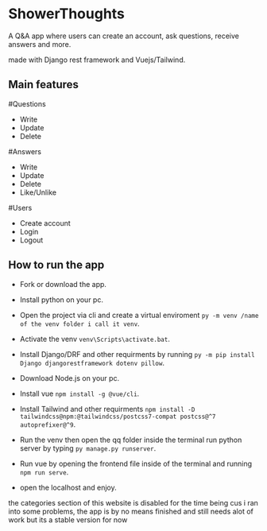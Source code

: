 # ShowerThoughts
A Q&amp;A app where users can create an account, ask questions, receive answers and more.

made with Django rest framework and Vuejs/Tailwind.

## Main features

#Questions 
- Write
- Update
- Delete 

#Answers 
- Write
- Update
- Delete
- Like/Unlike

#Users
- Create account
- Login
- Logout


## How to run the app
- Fork or download the app.

- Install python on your pc.

- Open the project via cli and create a virtual enviroment `py -m venv /name of the venv folder i call it venv`.

- Activate the venv `venv\Scripts\activate.bat`.

- Install Django/DRF and other requirments by running `py -m pip install Django djangorestframework dotenv pillow`.

- Download Node.js on your pc.

- Install vue `npm install -g @vue/cli`.

- Install Tailwind and other requirments `npm install -D tailwindcss@npm:@tailwindcss/postcss7-compat postcss@^7 autoprefixer@^9`.

- Run the venv then open the qq folder inside the terminal run python server by typing `py manage.py runserver`.

- Run vue by opening the frontend file inside of the terminal and running `npm run serve`.

- open the localhost and enjoy.


the categories section of this website is disabled for the time being cus i ran into some problems, 
the app is by no means finished and still needs alot of work but its a stable version for now 
